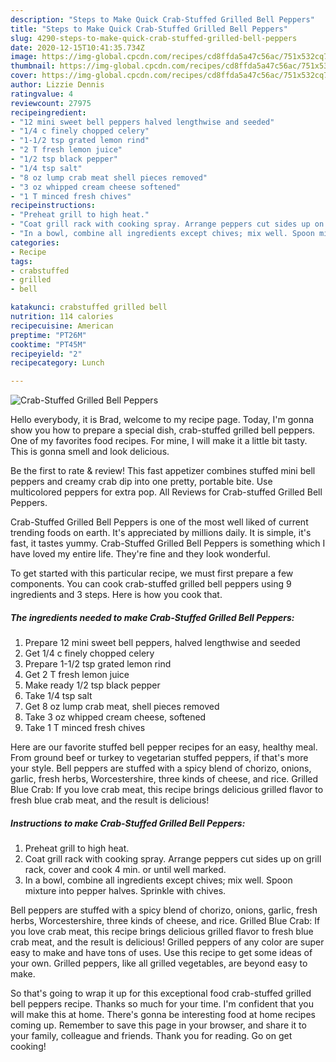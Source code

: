 ```yaml
---
description: "Steps to Make Quick Crab-Stuffed Grilled Bell Peppers"
title: "Steps to Make Quick Crab-Stuffed Grilled Bell Peppers"
slug: 4290-steps-to-make-quick-crab-stuffed-grilled-bell-peppers
date: 2020-12-15T10:41:35.734Z
image: https://img-global.cpcdn.com/recipes/cd8ffda5a47c56ac/751x532cq70/crab-stuffed-grilled-bell-peppers-recipe-main-photo.jpg
thumbnail: https://img-global.cpcdn.com/recipes/cd8ffda5a47c56ac/751x532cq70/crab-stuffed-grilled-bell-peppers-recipe-main-photo.jpg
cover: https://img-global.cpcdn.com/recipes/cd8ffda5a47c56ac/751x532cq70/crab-stuffed-grilled-bell-peppers-recipe-main-photo.jpg
author: Lizzie Dennis
ratingvalue: 4
reviewcount: 27975
recipeingredient:
- "12 mini sweet bell peppers halved lengthwise and seeded"
- "1/4 c finely chopped celery"
- "1-1/2 tsp grated lemon rind"
- "2 T fresh lemon juice"
- "1/2 tsp black pepper"
- "1/4 tsp salt"
- "8 oz lump crab meat shell pieces removed"
- "3 oz whipped cream cheese softened"
- "1 T minced fresh chives"
recipeinstructions:
- "Preheat grill to high heat."
- "Coat grill rack with cooking spray. Arrange peppers cut sides up on grill rack, cover and cook 4 min. or until well marked."
- "In a bowl, combine all ingredients except chives; mix well. Spoon mixture into pepper halves. Sprinkle with chives."
categories:
- Recipe
tags:
- crabstuffed
- grilled
- bell

katakunci: crabstuffed grilled bell 
nutrition: 114 calories
recipecuisine: American
preptime: "PT26M"
cooktime: "PT45M"
recipeyield: "2"
recipecategory: Lunch

---
```



![Crab-Stuffed Grilled Bell Peppers](https://img-global.cpcdn.com/recipes/cd8ffda5a47c56ac/751x532cq70/crab-stuffed-grilled-bell-peppers-recipe-main-photo.jpg)

Hello everybody, it is Brad, welcome to my recipe page. Today, I'm gonna show you how to prepare a special dish, crab-stuffed grilled bell peppers. One of my favorites food recipes. For mine, I will make it a little bit tasty. This is gonna smell and look delicious.

Be the first to rate &amp; review! This fast appetizer combines stuffed mini bell peppers and creamy crab dip into one pretty, portable bite. Use multicolored peppers for extra pop. All Reviews for Crab-stuffed Grilled Bell Peppers.

Crab-Stuffed Grilled Bell Peppers is one of the most well liked of current trending foods on earth. It's appreciated by millions daily. It is simple, it's fast, it tastes yummy. Crab-Stuffed Grilled Bell Peppers is something which I have loved my entire life. They're fine and they look wonderful.


To get started with this particular recipe, we must first prepare a few components. You can cook crab-stuffed grilled bell peppers using 9 ingredients and 3 steps. Here is how you cook that.

<!--inarticleads1-->

##### The ingredients needed to make Crab-Stuffed Grilled Bell Peppers:

1. Prepare 12 mini sweet bell peppers, halved lengthwise and seeded
1. Get 1/4 c finely chopped celery
1. Prepare 1-1/2 tsp grated lemon rind
1. Get 2 T fresh lemon juice
1. Make ready 1/2 tsp black pepper
1. Take 1/4 tsp salt
1. Get 8 oz lump crab meat, shell pieces removed
1. Take 3 oz whipped cream cheese, softened
1. Take 1 T minced fresh chives


Here are our favorite stuffed bell pepper recipes for an easy, healthy meal. From ground beef or turkey to vegetarian stuffed peppers, if that&#39;s more your style. Bell peppers are stuffed with a spicy blend of chorizo, onions, garlic, fresh herbs, Worcestershire, three kinds of cheese, and rice. Grilled Blue Crab: If you love crab meat, this recipe brings delicious grilled flavor to fresh blue crab meat, and the result is delicious! 

<!--inarticleads2-->

##### Instructions to make Crab-Stuffed Grilled Bell Peppers:

1. Preheat grill to high heat.
1. Coat grill rack with cooking spray. Arrange peppers cut sides up on grill rack, cover and cook 4 min. or until well marked.
1. In a bowl, combine all ingredients except chives; mix well. Spoon mixture into pepper halves. Sprinkle with chives.


Bell peppers are stuffed with a spicy blend of chorizo, onions, garlic, fresh herbs, Worcestershire, three kinds of cheese, and rice. Grilled Blue Crab: If you love crab meat, this recipe brings delicious grilled flavor to fresh blue crab meat, and the result is delicious! Grilled peppers of any color are super easy to make and have tons of uses. Use this recipe to get some ideas of your own. Grilled peppers, like all grilled vegetables, are beyond easy to make. 

So that's going to wrap it up for this exceptional food crab-stuffed grilled bell peppers recipe. Thanks so much for your time. I'm confident that you will make this at home. There's gonna be interesting food at home recipes coming up. Remember to save this page in your browser, and share it to your family, colleague and friends. Thank you for reading. Go on get cooking!
